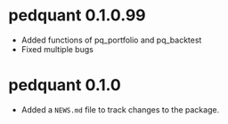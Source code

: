 # pedquant 0.1.0.99

* Added functions of pq_portfolio and pq_backtest
* Fixed multiple bugs

# pedquant 0.1.0

* Added a `NEWS.md` file to track changes to the package.



